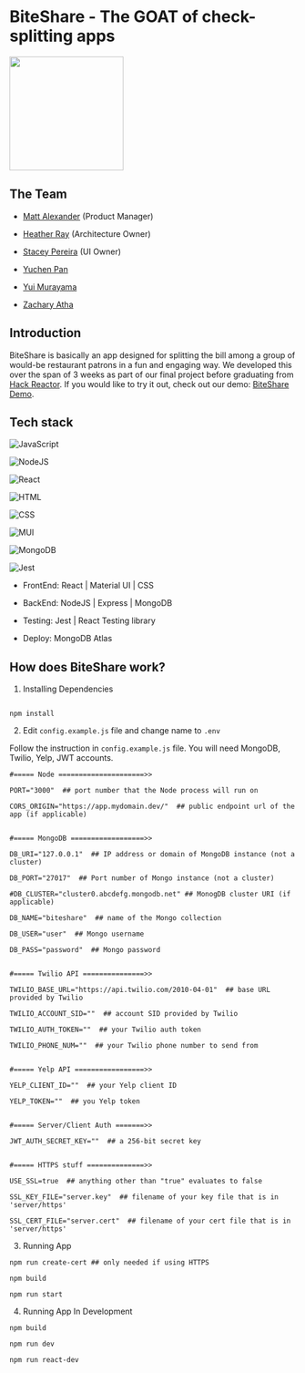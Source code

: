 # BiteShare - The GOAT of check-splitting apps

<img  src="https://user-images.githubusercontent.com/86500068/217312952-d522520d-0dac-4ab5-97fa-19c453df08fd.png"  width="200"  height="200" />

## The Team

- [Matt Alexander](https://github.com/malexander6) (Product Manager)

- [Heather Ray](https://github.com/bubsinthemountains) (Architecture Owner)

- [Stacey Pereira](https://github.com/staceypereira1) (UI Owner)

- [Yuchen Pan](https://github.com/pyc0422)

- [Yui Murayama](https://github.com/Yui1002)

- [Zachary Atha](https://github.com/zacharyatha)

## Introduction

BiteShare is basically an app designed for splitting the bill among a group of would-be restaurant patrons in a fun and engaging way. We developed this over the span of 3 weeks as part of our final project before graduating from [Hack Reactor](https://www.hackreactor.com/). If you would like to try it out, check out our demo: [BiteShare Demo](https://biteshare.ecitytech.net).

## Tech stack

![JavaScript](https://img.shields.io/badge/JavaScript%20-%23323330.svg?&style=flat-square&logo=javascript&logoColor=%23F7DF1E)

![NodeJS](https://img.shields.io/badge/-NodeJS-brightgreen?style=flat-square&logo=node.js&logoColor=white)

![React](https://img.shields.io/badge/React%20-%2320232a.svg?&style=flat-square&logo=react&logoColor=%2361DAFB)

![HTML](https://img.shields.io/badge/HTML5%20-%23E34F26.svg?&style=flat-square&logo=html5&logoColor=white)

![CSS](https://img.shields.io/badge/CSS3%20-%231572B6.svg?&style=flat-square&logo=css3&logoColor=white)

![MUI](https://img.shields.io/badge/MUI-007FFF.svg?&style=flat-square&logo=mui&logoColor=white)

![MongoDB](https://img.shields.io/badge/-Mongodb-47A248.svg?style=flat-square&logo=mongodb&logoColor=white)

![Jest](https://img.shields.io/badge/Jest-C21325.svg?&style=flat-square&logo=Jest&logoColor=white)

- FrontEnd: React | Material UI | CSS

- BackEnd: NodeJS | Express | MongoDB

- Testing: Jest | React Testing library

- Deploy: MongoDB Atlas

## How does BiteShare work?

1. Installing Dependencies

```

npm install

```

2. Edit `config.example.js` file and change name to `.env`

Follow the instruction in `config.example.js` file. You will need MongoDB, Twilio, Yelp, JWT accounts.

```
#===== Node =====================>>

PORT="3000"  ## port number that the Node process will run on

CORS_ORIGIN="https://app.mydomain.dev/"  ## public endpoint url of the app (if applicable)


#===== MongoDB ==================>>

DB_URI="127.0.0.1"  ## IP address or domain of MongoDB instance (not a cluster)

DB_PORT="27017"  ## Port number of Mongo instance (not a cluster)

#DB_CLUSTER="cluster0.abcdefg.mongodb.net" ## MonogDB cluster URI (if applicable)

DB_NAME="biteshare"  ## name of the Mongo collection

DB_USER="user"  ## Mongo username

DB_PASS="password"  ## Mongo password


#===== Twilio API ===============>>

TWILIO_BASE_URL="https://api.twilio.com/2010-04-01"  ## base URL provided by Twilio

TWILIO_ACCOUNT_SID=""  ## account SID provided by Twilio

TWILIO_AUTH_TOKEN=""  ## your Twilio auth token

TWILIO_PHONE_NUM=""  ## your Twilio phone number to send from


#===== Yelp API =================>>

YELP_CLIENT_ID=""  ## your Yelp client ID

YELP_TOKEN=""  ## you Yelp token


#===== Server/Client Auth =======>>

JWT_AUTH_SECRET_KEY=""  ## a 256-bit secret key


#===== HTTPS stuff ==============>>

USE_SSL=true  ## anything other than "true" evaluates to false

SSL_KEY_FILE="server.key"  ## filename of your key file that is in 'server/https'

SSL_CERT_FILE="server.cert"  ## filename of your cert file that is in 'server/https'
```

3. Running App

```
npm run create-cert ## only needed if using HTTPS

npm build

npm run start
```

4. Running App In Development

```
npm build

npm run dev

npm run react-dev
```
